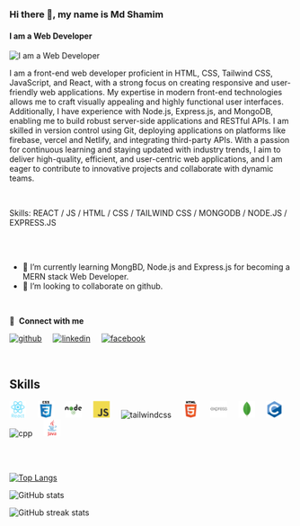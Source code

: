 ### Hi there 👋, my name is Md Shamim
#### I am a Web Developer
![I am a Web Developer](https://i.ibb.co/Prpkx8D/image.png)

I am a front-end web developer proficient in HTML, CSS, Tailwind CSS, JavaScript, and React, with a strong focus on creating responsive and user-friendly web applications. My expertise in modern front-end technologies allows me to craft visually appealing and highly functional user interfaces. Additionally, I have experience with Node.js, Express.js, and MongoDB, enabling me to build robust server-side applications and RESTful APIs. I am skilled in version control using Git, deploying applications on platforms like firebase, vercel and Netlify, and integrating third-party APIs. With a passion for continuous learning and staying updated with industry trends, I aim to deliver high-quality, efficient, and user-centric web applications, and I am eager to contribute to innovative projects and collaborate with dynamic teams.

<br>

Skills: REACT / JS / HTML / CSS / TAILWIND CSS / MONGODB / NODE.JS / EXPRESS.JS

<br>
<br>

- 🌱 I’m currently learning MongBD, Node.js and Express.js for becoming a MERN stack Web Developer. 
- 👯 I’m looking to collaborate on github. 

<br>

🔗 &nbsp;**Connect with me**  

[<img src='https://cdn.jsdelivr.net/npm/simple-icons@3.0.1/icons/github.svg' alt='github' height='30'>](https://github.com/mdshamim125) &nbsp;&nbsp;&nbsp;
[<img src='https://cdn.jsdelivr.net/npm/simple-icons@3.0.1/icons/linkedin.svg' alt='linkedin' height='30'>](https://www.linkedin.com/in/md-shamim125/) &nbsp;&nbsp;&nbsp;
[<img src='https://cdn.jsdelivr.net/npm/simple-icons@3.0.1/icons/facebook.svg' alt='facebook' height='30'>](https://www.facebook.com/profile.php?id=100028692487641)





<br>


<h2>Skills</h2>
<p align="left">
  <img src="https://raw.githubusercontent.com/devicons/devicon/master/icons/react/react-original-wordmark.svg" alt="react" width="30" height="30" />  &nbsp;&nbsp;&nbsp;
  <img src="https://raw.githubusercontent.com/devicons/devicon/master/icons/css3/css3-original-wordmark.svg" alt="css3" width="30" height="30" />  &nbsp;&nbsp;&nbsp;
  <img src="https://raw.githubusercontent.com/devicons/devicon/master/icons/nodejs/nodejs-original-wordmark.svg" alt="nodejs" width="30" height="30" />  &nbsp;&nbsp;&nbsp;
  <img src="https://raw.githubusercontent.com/devicons/devicon/master/icons/javascript/javascript-original.svg" alt="javascript" width="30" height="30" />  &nbsp;&nbsp;&nbsp;
  <img src="https://www.vectorlogo.zone/logos/tailwindcss/tailwindcss-icon.svg" alt="tailwindcss" width="30" height="30" />  &nbsp;&nbsp;&nbsp;
  <img src="https://raw.githubusercontent.com/devicons/devicon/master/icons/html5/html5-original-wordmark.svg" alt="html5" width="30" height="30" />  &nbsp;&nbsp;&nbsp;
  <img src="https://raw.githubusercontent.com/devicons/devicon/master/icons/express/express-original-wordmark.svg" alt="express" width="30" height="30" />  &nbsp;&nbsp;&nbsp;
  <img src="https://raw.githubusercontent.com/devicons/devicon/master/icons/mongodb/mongodb-original.svg" alt="mongodb" width="30" height="30" />  &nbsp;&nbsp;&nbsp;
  <img src="https://raw.githubusercontent.com/devicons/devicon/master/icons/c/c-original.svg" alt="c" width="30" height="30" />  &nbsp;&nbsp;&nbsp;
  <img src="https://raw.githubusercontent.com/devicons/devicon/master/icons/cpp/cpp-original.svg" alt="cpp" width="30" height="30" />  &nbsp;&nbsp;&nbsp;
  <img src="https://raw.githubusercontent.com/devicons/devicon/master/icons/java/java-original-wordmark.svg" alt="java" width="30" height="30" />  &nbsp;&nbsp;&nbsp;
</p>












<br>
<br>




[![Top Langs](https://github-readme-stats.vercel.app/api/top-langs/?username=mdshamim125)](https://github.com/anuraghazra/github-readme-stats)

![GitHub stats](https://github-readme-stats.vercel.app/api?username=mdshamim125&show_icons=true&count_private=true)  

![GitHub streak stats](https://streak-stats.demolab.com/?user=mdshamim125)  

